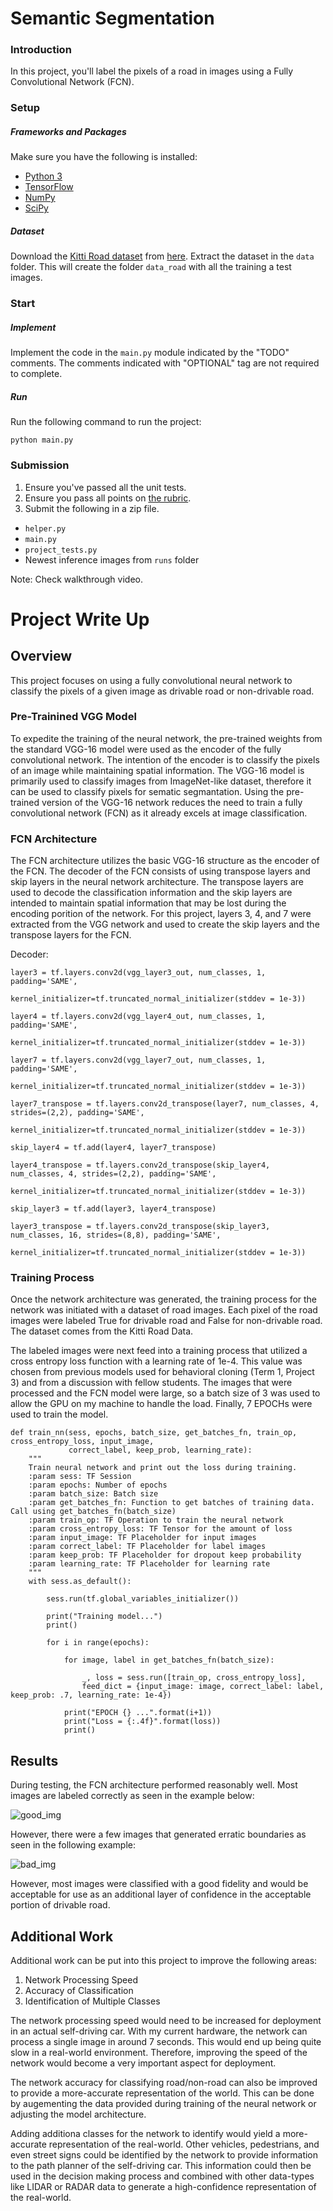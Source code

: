# Semantic Segmentation
### Introduction
In this project, you'll label the pixels of a road in images using a Fully Convolutional Network (FCN).

### Setup
##### Frameworks and Packages
Make sure you have the following is installed:
 - [Python 3](https://www.python.org/)
 - [TensorFlow](https://www.tensorflow.org/)
 - [NumPy](http://www.numpy.org/)
 - [SciPy](https://www.scipy.org/)
##### Dataset
Download the [Kitti Road dataset](http://www.cvlibs.net/datasets/kitti/eval_road.php) from [here](http://www.cvlibs.net/download.php?file=data_road.zip).  Extract the dataset in the `data` folder.  This will create the folder `data_road` with all the training a test images.

### Start
##### Implement
Implement the code in the `main.py` module indicated by the "TODO" comments.
The comments indicated with "OPTIONAL" tag are not required to complete.
##### Run
Run the following command to run the project:
```
python main.py
```

### Submission
1. Ensure you've passed all the unit tests.
2. Ensure you pass all points on [the rubric](https://review.udacity.com/#!/rubrics/989/view).
3. Submit the following in a zip file.
 - `helper.py`
 - `main.py`
 - `project_tests.py`
 - Newest inference images from `runs` folder

Note: Check walkthrough video.

# Project Write Up

## Overview

This project focuses on using a fully convolutional neural network to classify the pixels of a given image as drivable road or non-drivable road. 

### Pre-Trainined VGG Model

To expedite the training of the neural network, the pre-trained weights from the standard VGG-16 model were used as the encoder of the fully convolutional network. The intention of the encoder is to classify the pixels of an image while maintaining spatial information. The VGG-16 model is primarily used to classify images from ImageNet-like dataset, therefore it can be used to classify pixels for sematic segmantation. Using the pre-trained version of the VGG-16 network reduces the need to train a fully convolutional network (FCN) as it already excels at image classification.

### FCN Architecture

The FCN architecture utilizes the basic VGG-16 structure as the encoder of the FCN. The decoder of the FCN consists of using transpose layers and skip layers in the neural network architecture. The transpose layers are used to decode the classification information and the skip layers are intended to maintain spatial information that may be lost during the encoding porition of the network. For this project, layers 3, 4, and 7 were extracted from the VGG network and used to create the skip layers and the transpose layers for the FCN.

Decoder:
```
layer3 = tf.layers.conv2d(vgg_layer3_out, num_classes, 1, padding='SAME',
                          kernel_initializer=tf.truncated_normal_initializer(stddev = 1e-3))

layer4 = tf.layers.conv2d(vgg_layer4_out, num_classes, 1, padding='SAME',
                          kernel_initializer=tf.truncated_normal_initializer(stddev = 1e-3))

layer7 = tf.layers.conv2d(vgg_layer7_out, num_classes, 1, padding='SAME',
                          kernel_initializer=tf.truncated_normal_initializer(stddev = 1e-3))

layer7_transpose = tf.layers.conv2d_transpose(layer7, num_classes, 4, strides=(2,2), padding='SAME',
                                              kernel_initializer=tf.truncated_normal_initializer(stddev = 1e-3))

skip_layer4 = tf.add(layer4, layer7_transpose)

layer4_transpose = tf.layers.conv2d_transpose(skip_layer4, num_classes, 4, strides=(2,2), padding='SAME',
                                              kernel_initializer=tf.truncated_normal_initializer(stddev = 1e-3))

skip_layer3 = tf.add(layer3, layer4_transpose)

layer3_transpose = tf.layers.conv2d_transpose(skip_layer3, num_classes, 16, strides=(8,8), padding='SAME',
                                              kernel_initializer=tf.truncated_normal_initializer(stddev = 1e-3))
```
### Training Process

Once the network architecture was generated, the training process for the network was initiated with a dataset of road images. Each pixel of the road images were labeled True for drivable road and False for non-drivable road. The dataset comes from the Kitti Road Data.

The labeled images were next feed into a training process that utilized a cross entropy loss function with a learning rate of 1e-4. This value was chosen from previous models used for behavioral cloning (Term 1, Project 3) and from a discussion with fellow students. The images that were processed and the FCN model were large, so a batch size of 3 was used to allow the GPU on my machine to handle the load. Finally, 7 EPOCHs were used to train the model.
```
def train_nn(sess, epochs, batch_size, get_batches_fn, train_op, cross_entropy_loss, input_image,
             correct_label, keep_prob, learning_rate):
    """
    Train neural network and print out the loss during training.
    :param sess: TF Session
    :param epochs: Number of epochs
    :param batch_size: Batch size
    :param get_batches_fn: Function to get batches of training data.  Call using get_batches_fn(batch_size)
    :param train_op: TF Operation to train the neural network
    :param cross_entropy_loss: TF Tensor for the amount of loss
    :param input_image: TF Placeholder for input images
    :param correct_label: TF Placeholder for label images
    :param keep_prob: TF Placeholder for dropout keep probability
    :param learning_rate: TF Placeholder for learning rate
    """
    with sess.as_default():

        sess.run(tf.global_variables_initializer())

        print("Training model...")
        print()

        for i in range(epochs):

            for image, label in get_batches_fn(batch_size):

                _, loss = sess.run([train_op, cross_entropy_loss],
                feed_dict = {input_image: image, correct_label: label, keep_prob: .7, learning_rate: 1e-4})

            print("EPOCH {} ...".format(i+1))
            print("Loss = {:.4f}".format(loss))
            print()
```
## Results

During testing, the FCN architecture performed reasonably well. Most images are labeled correctly as seen in the example below:

![good_img](https://github.com/mblomquist/Udacity-SDCND-Term3/blob/master/P2/runs/1504588362.3873236/um_000032.png)

However, there were a few images that generated erratic boundaries as seen in the following example:

![bad_img](https://github.com/mblomquist/Udacity-SDCND-Term3/blob/master/P2/runs/1504588362.3873236/um_000078.png)

However, most images were classified with a good fidelity and would be acceptable for use as an additional layer of confidence in the acceptable portion of drivable road.

## Additional Work

Additional work can be put into this project to improve the following areas:

1. Network Processing Speed
2. Accuracy of Classification
3. Identification of Multiple Classes

The network processing speed would need to be increased for deployment in an actual self-driving car. With my current hardware, the network can process a single image in around 7 seconds. This would end up being quite slow in a real-world environment. Therefore, improving the speed of the network would become a very important aspect for deployment.

The network accuracy for classifying road/non-road can also be improved to provide a more-accurate representation of the world. This can be done by augementing the data provided during training of the neural network or adjusting the model architecture. 

Adding additiona classes for the network to identify would yield a more-accurate representation of the real-world. Other vehicles, pedestrians, and even street signs could be identified by the network to provide information to the path planner of the self-driving car. This information could then be used in the decision making process and combined with other data-types like LIDAR or RADAR data to generate a high-confidence representation of the real-world.
